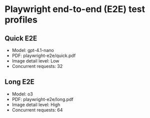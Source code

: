 # Playwright end-to-end (E2E) test profiles

## Quick E2E

- Model: gpt-4.1-nano
- PDF: playwright-e2e/quick.pdf
- Image detail level: Low
- Concurrent requests: 32

## Long E2E

- Model: o3
- PDF: playwright-e2e/long.pdf
- Image detail level: High
- Concurrent requests: 64
